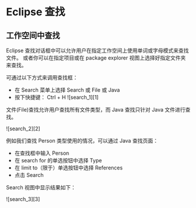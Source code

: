 # Eclipse 查找

## 工作空间中查找

Eclipse 查找对话框中可以允许用户在指定工作空间上使用单词或字母模式来查找文件。 或者你可以在指定项目或在 package explorer 视图上选择好指定文件夹来查找。

可通过以下方式来调用查找框：

* 在 Search 菜单上选择 Search 或 File 或 Java
* 按下快捷键： Ctrl + H
![search_1][1]

文件(File)查找允许用户查找所有文件类型，而 Java 查找只针对 Java 文件进行查找。

![search_2][2]

例如我们查找 Person 类型使用的情况，可以通过 Java 查找页面：

* 在查找框中输入 Person
* 在 search for 的单选按钮中选择 Type
* 在 limit to（限于）单选按钮中选择 References
* 点击 Search

Search 视图中显示结果如下：

![search_3][3]